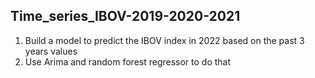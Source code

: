 ## Time_series_IBOV-2019-2020-2021
1. Build a model to predict the IBOV index in 2022 based on the past 3 years values
1. Use Arima and random forest regressor to do that
